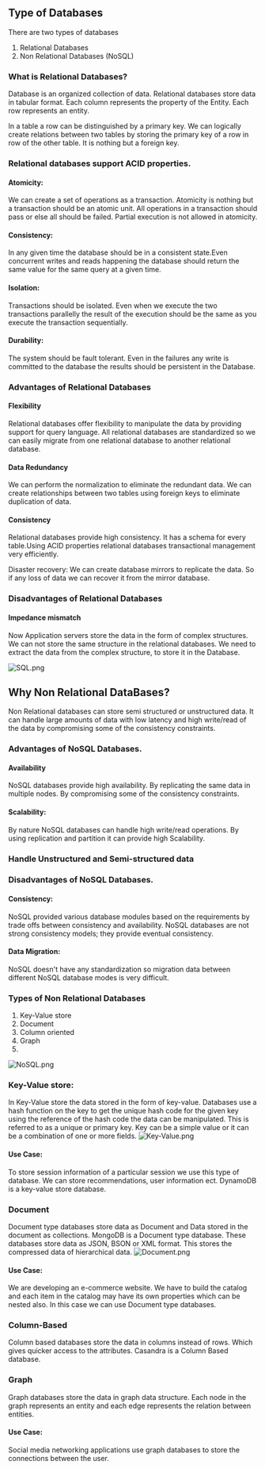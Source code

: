 ## Type of Databases
There are two types of databases
1. Relational Databases
2. Non Relational Databases (NoSQL)

### What is Relational Databases?
Database is an organized collection of data. Relational databases store data in tabular format. Each column represents 
the property of the Entity. Each row represents an entity.

In a table a row can be distinguished  by a primary key. We can logically create relations between two tables by 
storing the primary key of a row in row of the other table. It is nothing but a foreign key.

### Relational databases support ACID properties.
#### Atomicity:
We can create a set of operations as a transaction. Atomicity is nothing but a transaction should be an atomic unit. 
All operations in a transaction should pass or else all should be failed. Partial execution is not allowed in atomicity.
#### Consistency:
In any given time the database should be in a consistent state.Even concurrent writes and reads happening the database 
should return the same value for the same query at a given time.
#### Isolation:
Transactions should be isolated. Even when we execute the two transactions parallelly the result of the execution should
be the same as you execute the transaction sequentially.  
#### Durability:
The system should be fault tolerant. Even in the failures any write is committed to the database the results should be 
persistent in the Database.

### Advantages of Relational Databases
#### Flexibility
Relational databases offer flexibility to manipulate the data by providing support for query language. All relational 
databases are standardized so we can easily migrate from one relational database to another relational database.

#### Data Redundancy
We can perform the normalization to eliminate the redundant data. We can create relationships between two tables using 
foreign keys to eliminate duplication of data.

#### Consistency
Relational databases provide high consistency. It has a schema for every table.Using ACID properties relational 
databases transactional management very efficiently.

Disaster recovery:
We can create database mirrors to replicate the data. So if any loss of data we can recover it from the mirror database.

### Disadvantages of Relational Databases
#### Impedance mismatch
Now Application servers store the data in the form of complex structures. We can not store the same structure in the 
relational databases. We need to extract the data from the complex structure, to store it in the Database.

![SQL.png](res%2FSQL.png)

## Why Non Relational DataBases?
Non Relational databases can store semi structured or unstructured data. It can handle large amounts of data with 
low latency and high write/read of the data by compromising some of  the consistency constraints.

### Advantages of NoSQL Databases.
#### Availability
NoSQL databases provide high availability. By replicating the same data in multiple nodes. By compromising some of the 
consistency constraints.

#### Scalability:
By nature NoSQL databases can handle high write/read operations. By using replication and partition it can provide 
high Scalability.

### Handle Unstructured and Semi-structured data


### Disadvantages of NoSQL Databases.
#### Consistency:
NoSQL provided various database modules based on the requirements by trade offs between consistency and availability. 
NoSQL databases are not strong consistency models; they provide eventual consistency.
#### Data Migration:
NoSQL doesn't have any standardization so migration data between different NoSQL database modes is very difficult.

### Types of Non Relational Databases
1. Key-Value store
2. Document
3. Column oriented
4. Graph
5. 
![NoSQL.png](res/NoSQL.png)

### Key-Value store:
In Key-Value store the data stored in the form of key-value. Databases use a hash function on the key to get the unique 
hash code for the given key using the reference of the hash code the data can be manipulated. This is referred to as a unique or primary key. Key can be a simple value or it can be a combination of one or more fields.
![Key-Value.png](res/Key-Value.png)
#### Use Case:
To store session information of a particular session we use this type of database. We can store recommendations, user 
information ect. DynamoDB is a key-value store database.

### Document
Document type databases store data as Document and Data stored in the document as collections. MongoDB is a Document 
type database. These databases store data as JSON, BSON or XML format. This stores the compressed data of hierarchical data.
![Document.png](res/Document.png)
#### Use Case:
We are developing an e-commerce website. We have to build the catalog and each item in the catalog may have its own 
properties which can be nested also. In this case we can use Document type databases.

### Column-Based
Column based databases store the data in columns instead of rows. Which gives quicker access to the attributes. 
Casandra is a Column Based database.

### Graph
Graph databases store the data in graph data structure. Each node in the graph represents an entity and each edge 
represents the relation between entities.

#### Use Case:
Social media networking applications use graph databases to store the connections between the user.

